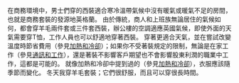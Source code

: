 在商務環境中，男士們穿的西裝適合寒冷溫帶氣候中沒有暖氣或暖氣不足的房間，也就是商務套裝的發源地英格蘭。
由於傳統，商人和上班族無論居住的氣候如何，都會穿羊毛兩件套或三件套西裝，辦公樓的空調適應英國氣候，即使外面的天氣需要穿T恤，工作人員也可以舒適地穿著西裝。
穿著更適合天氣，並在嘗試改變溫度時節省費用（參見[加熱和冷卻]()）；如果你不受著裝規定的限制，無論是在家工作（參見[通訊和工作]()），還是著裝不影響客戶期望也不會影響股東利潤的職業中工作，這都是可能的。
就像加熱和冷卻中提到過的（參見[加熱和冷卻]()），衣服應該隨季節而變化。
冬天我穿羊毛套裝；它們很舒服，而且可以穿很長時間。
